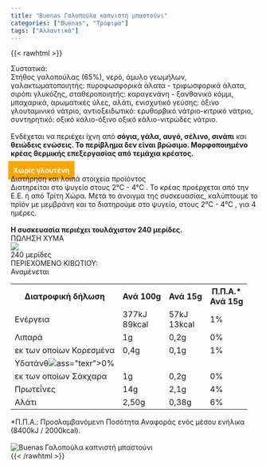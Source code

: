```yaml
---
title: "Buenas Γαλοπούλα καπνιστή μπαστούνι"
categories: ["Buenas", "Τρόφιμα"]
tags: ["Αλλαντικά"]
---
```

{{< rawhtml >}}

<div class="sload126"><div class="product"><div id="sistatika">Συστατικά:</div><div class="alltext">Στήθος γαλοπούλας (65%), νερό, άμυλο γεωμήλων, γαλακτωματοποιητής: πυροφωσφορικά άλατα - τριφωσφορικά άλατα, σιρόπι γλυκόζης, σταθεροποιητής: καραγενάνη - ξανθανικό κόμμι, μπαχαρικά, αρωματικές ύλες, αλάτι, ενισχυτικό γεύσης: όξινο γλουταμινικό νάτριο, αντιοξειδωτικό: ερυθορβικό νάτριο-κιτρικό νάτριο, συντηρητικό: οξικό κάλιο-όξινο οξικό κάλιο-νιτρώδες νάτριο.<br><br>Ενδέχεται να περιέχει ίχνη από <b>σόγια, γάλα, αυγό, σέλινο, σινάπι</b> και <b>θειώδεις ενώσεις. Το περίβλημα δεν είναι βρώσιμο. Μορφοποιημένο κρέας θερμικής επεξεργασίας από τεμάχια κρέατος.</b><br><br><b style="background:orange;margin:-5px;padding:10px;color:#fff">Χωρίς γλουτένη</b></div><div id="loipa">Διατήρηση και λοιπά στοιχεία προϊόντος</div><div class="alltext">Διατηρείται στο ψυγείο στους 2°C - 4°C . Το κρέας προέρχεται από την Ε.Ε. ή από Τρίτη Χώρα. Μετά το άνοιγμα της συσκευασίας, καλύπτουμε το πρϊόν με μεμβράνη και το διατηρούμε στο ψυγείο, στους 2°C - 4°C , για 4 ημέρες.<br><br><b>Η συσκευασία περιέχει τουλάχιστον 240 μερίδες.</b></div><div id="barcode"><div id="barimage1"></div><span id="bartext">ΠΩΛΗΣΗ ΧΥΜΑ</span></div><div id="varos"><div id="varosimage" style="margin:0"><img src="https://sites.google.com/site/sklplfiles/files/tem.png"></div><span id="varostext">240 μερίδες</span></div><div id="kivotio">ΠΕΡΙΕΧΟΜΕΝΟ ΚΙΒΩΤΙΟΥ:<br>Αναμένεται</div><table id="diatable"><tbody><tr><th>Διατροφική δήλωση</th><th>Ανά 100g</th><th>Ανά 15g</th><th>Π.Π.Α.*<br>Ανά 15g</th></tr><tr><td class="texr2">Ενέργεια</td><td class="texr">377kJ<br>89kcal</td><td class="texr">57kJ<br>13kcal</td><td class="texr">1%</td></tr><tr><td class="texr2">Λιπαρά</td><td class="texr">1g</td><td class="texr">0,2g</td><td class="texr">0%</td></tr><tr><td class="gray">εκ των οποίων Κορεσµένα</td><td class="gray2">0,4g</td><td class="gray2">0,1g</td><td class="gray2">1%</td></tr><tr><td class="texr2">Yδατάνθ<img src="/media/icons/tem.png">ass="texr">0%</td></tr><tr><td class="gray">εκ των οποίων Σάκχαρα</td><td class="gray2">1g</td><td class="gray2">0,2g</td><td class="gray2">0%</td></tr><tr><td class="texr2">Πρωτεΐνες</td><td class="texr">14g</td><td class="texr">2,1g</td><td class="texr">4%</td></tr><tr><td class="texr2">Αλάτι</td><td class="texr">2,50g</td><td class="texr">0,38g</td><td class="texr">6%</td></tr></tbody></table><div class="alltext">*Π.Π.Α.: Προσλαμβανόμενn Ποσότητα Αναφοράς ενός μέσου ενήλικα (8400kJ / 2000kcal).</div><br><div class="pimg"><img alt="Buenas Γαλοπούλα καπνιστή μπαστούνι" title="Buenas Γαλοπούλα καπνιστή μπαστούνι" src="/media/images/buenas-galopoula-kapnisth-mpastouni.jpg"></div></div></div>
{{< /rawhtml >}}


